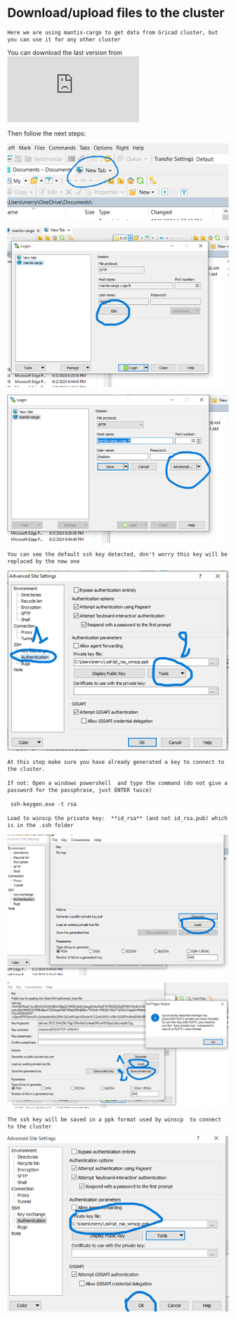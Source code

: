# Download/upload files to the cluster

```{note}
Here we are using mantis-cargo to get data from Gricad cluster, but you can use it for any other cluster
```

You can download the last version from  ![ here ](https://winscp.net/eng/download.php) 

Then follow the next steps:

![](./images/winscp0.PNG)

![](./images/winscp1.PNG)

![](./images/winscp2.PNG)

```{note}
You can see the default ssh key detected, don't worry this key will be replaced by the new one
```
![](./images/winscp3.PNG)

```{note}
At this step make sure you have already generated a key to connect to the cluster.

If not: Open a windows powershell  and type the command (do not give a password for the passphrase, just ENTER twice)

 ssh-keygen.exe -t rsa  

Load to winscp the private key:  **id_rsa** (and not id_rsa.pub) which is in the .ssh folder
```

![](./images/winscp4.PNG)

![](./images/winscp5.PNG)

```{note}
The ssh key will be saved in a ppk format used by winscp  to connect to the cluster
```

![](./images/winscp6.PNG)
